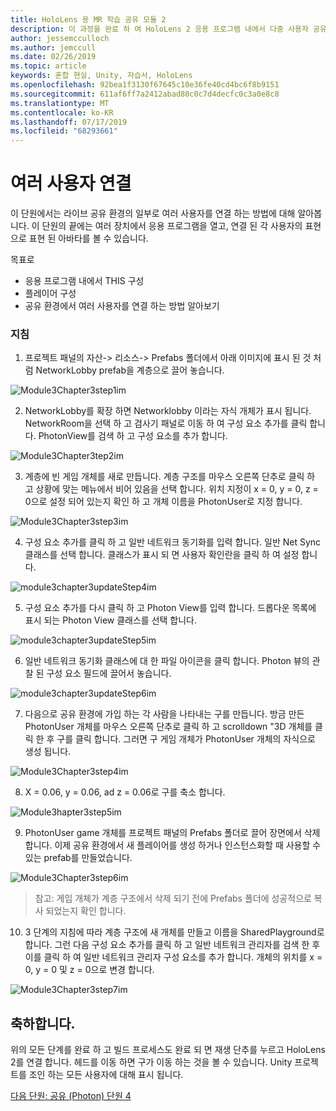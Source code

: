 ```yaml
---
title: HoloLens 용 MR 학습 공유 모듈 2
description: 이 과정을 완료 하 여 HoloLens 2 응용 프로그램 내에서 다중 사용자 공유 환경을 구현 하는 방법을 알아보세요.
author: jessemcculloch
ms.author: jemccull
ms.date: 02/26/2019
ms.topic: article
keywords: 혼합 현실, Unity, 자습서, HoloLens
ms.openlocfilehash: 92bea1f3130f67645c10e36fe40cd4bc6f8b9151
ms.sourcegitcommit: 611af6ff7a2412abad80c0c7d4decfc0c3a0e8c8
ms.translationtype: MT
ms.contentlocale: ko-KR
ms.lasthandoff: 07/17/2019
ms.locfileid: "68293661"
---
```

# <a name="connecting-multiple-users"></a>여러 사용자 연결

이 단원에서는 라이브 공유 환경의 일부로 여러 사용자를 연결 하는 방법에 대해 알아봅니다. 이 단원의 끝에는 여러 장치에서 응용 프로그램을 열고, 연결 된 각 사용자의 표현으로 표현 된 아바타를 볼 수 있습니다. 

목표로

- 응용 프로그램 내에서 THIS 구성
- 플레이어 구성
- 공유 환경에서 여러 사용자를 연결 하는 방법 알아보기

### <a name="instructions"></a>지침

1. 프로젝트 패널의 자산-> 리소스-> Prefabs 폴더에서 아래 이미지에 표시 된 것 처럼 NetworkLobby prefab을 계층으로 끌어 놓습니다.

![Module3Chapter3step1im](images/module3chapter3step1im.PNG)

2. NetworkLobby를 확장 하면 Networklobby 이라는 자식 개체가 표시 됩니다. NetworkRoom을 선택 하 고 검사기 패널로 이동 하 여 구성 요소 추가를 클릭 합니다. PhotonView를 검색 하 고 구성 요소를 추가 합니다.

![Module3Chapter3tep2im](images/module3chapter3step2im.PNG)

3. 계층에 빈 게임 개체를 새로 만듭니다. 계층 구조를 마우스 오른쪽 단추로 클릭 하 고 상황에 맞는 메뉴에서 비어 있음을 선택 합니다. 위치 지정이 x = 0, y = 0, z = 0으로 설정 되어 있는지 확인 하 고 개체 이름을 PhotonUser로 지정 합니다.

![Module3Chapter3step3im](images/module3chapter3step3im.PNG)

4. 구성 요소 추가를 클릭 하 고 일반 네트워크 동기화를 입력 합니다. 일반 Net Sync 클래스를 선택 합니다. 클래스가 표시 되 면 사용자 확인란을 클릭 하 여 설정 합니다. 

![module3chapter3updateStep4im](images/module3chapter3updateStep4im.png)

5. 구성 요소 추가를 다시 클릭 하 고 Photon View를 입력 합니다. 드롭다운 목록에 표시 되는 Photon View 클래스를 선택 합니다.

![module3chapter3updateStep5im](images/module3chapter3updateStep5im.png)

6. 일반 네트워크 동기화 클래스에 대 한 파일 아이콘을 클릭 합니다. Photon 뷰의 관찰 된 구성 요소 필드에 끌어서 놓습니다. 

![module3chapter3updateStep6im](images/module3chapter3updateStep6im.png) 

7. 다음으로 공유 환경에 가입 하는 각 사람을 나타내는 구를 만듭니다. 방금 만든 PhotonUser 개체를 마우스 오른쪽 단추로 클릭 하 고 scrolldown "3D 개체를 클릭 한 후 구를 클릭 합니다. 그러면 구 게임 개체가 PhotonUser 개체의 자식으로 생성 됩니다.

![Module3Chapter3step4im](images/module3chapter3step4im.PNG)

8. X = 0.06, y = 0.06, ad z = 0.06로 구를 축소 합니다.

![Module3hapter3step5im](images/module3chapter3step5im.PNG)

9. PhotonUser game 개체를 프로젝트 패널의 Prefabs 폴더로 끌어 장면에서 삭제 합니다. 이제 공유 환경에서 새 플레이어를 생성 하거나 인스턴스화할 때 사용할 수 있는 prefab를 만들었습니다.

![Module3Chapter3step6im](images/module3chapter3step6im.PNG)

> 참고: 게임 개체가 계층 구조에서 삭제 되기 전에 Prefabs 폴더에 성공적으로 복사 되었는지 확인 합니다.

10. 3 단계의 지침에 따라 계층 구조에 새 개체를 만들고 이름을 SharedPlayground로 합니다. 그런 다음 구성 요소 추가를 클릭 하 고 일반 네트워크 관리자를 검색 한 후이를 클릭 하 여 일반 네트워크 관리자 구성 요소를 추가 합니다. 개체의 위치를 x = 0, y = 0 및 z = 0으로 변경 합니다.

![Module3Chapter3step7im](images/module3chapter3step7im.PNG)


## <a name="congratulations"></a>축하합니다.

위의 모든 단계를 완료 하 고 빌드 프로세스도 완료 되 면 재생 단추를 누르고 HoloLens 2를 연결 합니다. 헤드를 이동 하면 구가 이동 하는 것을 볼 수 있습니다. Unity 프로젝트를 조인 하는 모든 사용자에 대해 표시 됩니다.

[다음 단원: 공유 (Photon) 단원 4](mrlearning-sharing(photon)-ch4.md)

